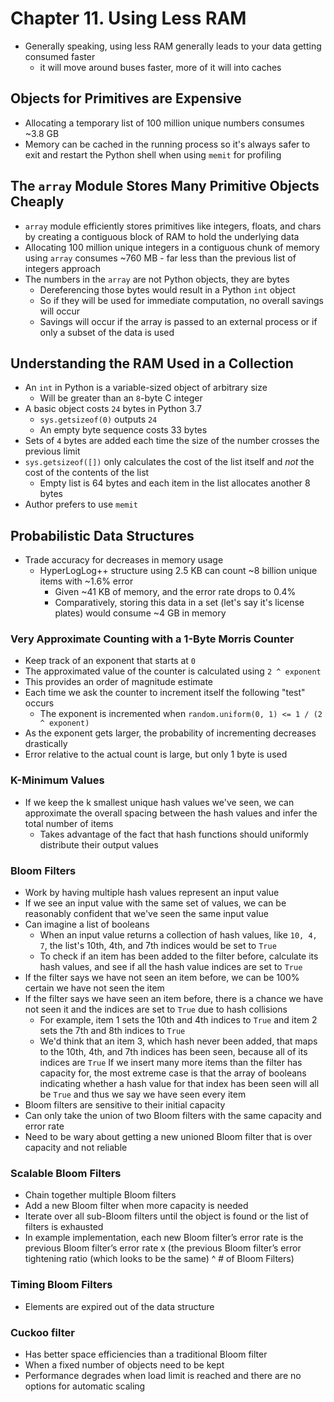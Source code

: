 # Chapter 11. Using Less RAM
* Generally speaking, using less RAM generally leads to your data getting consumed faster
  * it will move around buses faster, more of it will into caches

## Objects for Primitives are Expensive
* Allocating a temporary list of 100 million unique numbers consumes ~3.8 GB
* Memory can be cached in the running process so it's always safer to exit and restart the Python shell when using `memit` for profiling

## The `array` Module Stores Many Primitive Objects Cheaply
* `array` module efficiently stores primitives like integers, floats, and chars by creating a contiguous block of RAM to hold the underlying data
* Allocating 100 million unique integers in a contiguous chunk of memory using `array` consumes ~760 MB - far less than the previous list of integers approach
* The numbers in the `array` are not Python objects, they are bytes
  * Dereferencing those bytes would result in a Python `int` object
  * So if they will be used for immediate computation, no overall savings will occur
  * Savings will occur if the array is passed to an external process or if only a subset of the data is used

## Understanding the RAM Used in a Collection
* An `int` in Python is a variable-sized object of arbitrary size
  * Will be greater than an `8`-byte C integer
* A basic object costs `24` bytes in Python 3.7
  * `sys.getsizeof(0)` outputs `24`
  * An empty byte sequence costs 33 bytes
* Sets of `4` bytes are added each time the size of the number crosses the previous limit
* `sys.getsizeof([])` only calculates the cost of the list itself and _not_ the cost of the contents of the list
  * Empty list is 64 bytes and each item in the list allocates another 8 bytes
* Author prefers to use `memit`

## Probabilistic Data Structures
* Trade accuracy for decreases in memory usage
  * HyperLogLog++ structure using 2.5 KB can count ~8 billion unique items with ~1.6% error
    * Given ~41 KB of memory, and the error rate drops to 0.4%
    * Comparatively, storing this data in a set (let's say it's license plates) would consume ~4 GB in memory

### Very Approximate Counting with a 1-Byte Morris Counter
* Keep track of an exponent that starts at `0`
* The approximated value of the counter is calculated using `2 ^ exponent`
* This provides an order of magnitude estimate
* Each time we ask the counter to increment itself the following "test" occurs
  * The exponent is incremented when `random.uniform(0, 1) <= 1 / (2 ^ exponent)`
* As the exponent gets larger, the probability of incrementing decreases drastically
* Error relative to the actual count is large, but only 1 byte is used

### K-Minimum Values
* If we keep the k smallest unique hash values we've seen, we can approximate the overall spacing between the hash values and infer the total number of items
  * Takes advantage of the fact that hash functions should uniformly distribute their output values

### Bloom Filters
* Work by having multiple hash values represent an input value
* If we see an input value with the same set of values, we can be reasonably confident that we've seen the same input value
* Can imagine a list of booleans
  * When an input value returns a collection of hash values, like `10, 4, 7`, the list's 10th, 4th, and 7th indices would be set to `True`
  * To check if an item has been added to the filter before, calculate its hash values, and see if all the hash value indices are set to `True`
* If the filter says we have not seen an item before, we can be 100% certain we have not seen the item
* If the filter says we have seen an item before, there is a chance we have not seen it and the indices are set to `True` due to hash collisions
  * For example, item 1 sets the 10th and 4th indices to `True` and item 2 sets the 7th and 8th indices to `True`
  * We'd think that an item 3, which hash never been added, that maps to the 10th, 4th, and 7th indices has been seen, because all of its indices are `True`
If we insert many more items than the filter has capacity for, the most extreme case is that the array of booleans indicating whether a hash value for that index has been seen will all be `True` and thus we say we have seen every item
* Bloom filters are sensitive to their initial capacity
* Can only take the union of two Bloom filters with the same capacity and error rate
* Need to be wary about getting a new unioned Bloom filter that is over capacity and not reliable

### Scalable Bloom Filters
* Chain together multiple Bloom filters
* Add a new Bloom filter when more capacity is needed
* Iterate over all sub-Bloom filters until the object is found or the list of filters is exhausted
* In example implementation, each new Bloom filter’s error rate is the previous Bloom filter’s error rate x (the previous Bloom filter’s error tightening ratio (which looks to be the same) ^ # of Bloom Filters)

### Timing Bloom Filters
* Elements are expired out of the data structure

### Cuckoo filter
* Has better space efficiencies than a traditional Bloom filter
* When a fixed number of objects need to be kept
* Performance degrades when load limit is reached and there are no options for automatic scaling

